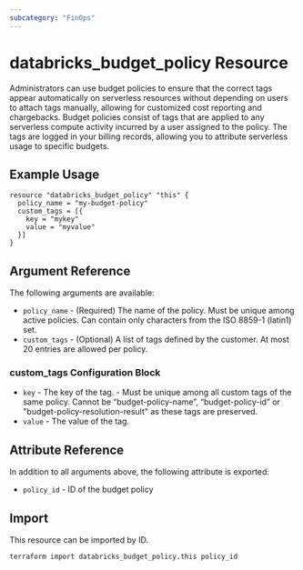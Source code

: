 ```yaml
---
subcategory: "FinOps"
---
```

# databricks_budget_policy Resource

Administrators can use budget policies to ensure that the correct tags appear automatically on serverless resources without depending on users to attach tags manually, allowing for customized cost reporting and chargebacks. Budget policies consist of tags that are applied to any serverless compute activity incurred by a user assigned to the policy. The tags are logged in your billing records, allowing you to attribute serverless usage to specific budgets.

## Example Usage

```hcl
resource "databricks_budget_policy" "this" {
  policy_name = "my-budget-policy"
  custom_tags = [{
    key = "mykey"
    value = "myvalue"
  }]
}
```

## Argument Reference

The following arguments are available:
* `policy_name` - (Required) The name of the policy. Must be unique among active policies. Can contain only characters from the ISO 8859-1 (latin1) set.
* `custom_tags` - (Optional) A list of tags defined by the customer. At most 20 entries are allowed per policy. 

### custom_tags Configuration Block
* `key` - The key of the tag. - Must be unique among all custom tags of the same policy. Cannot be “budget-policy-name”, “budget-policy-id” or "budget-policy-resolution-result" as these tags are preserved. 
* `value` - The value of the tag. 


## Attribute Reference

In addition to all arguments above, the following attribute is exported:
* `policy_id` - ID of the budget policy 


## Import

This resource can be imported by ID.

```sh
terraform import databricks_budget_policy.this policy_id
```